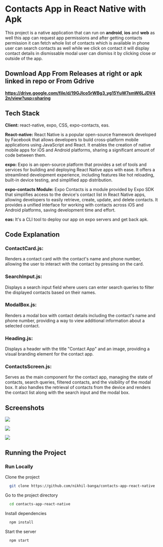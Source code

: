 # Contacts App in React Native with Apk

This project is a native application that can run on **android**, **ios** and **web** as well this app can request app permissions and after getting contacts permission it can fetch whole list of contacts which is available in phone user can search contacts as well while we click on contact it will display contact details in dismissable modal user can dismiss it by clicking close or outside of the app.

## Download App From Releases at right or apk linked in repo or From Gdrive

**https://drive.google.com/file/d/19GJIco5rWBg3_yg15YuW7smW6LJDV42n/view?usp=sharing**

## Tech Stack

**Client:** react-native, expo, CSS, expo-contacts, eas.

**React-native:** React Native is a popular open-source framework developed by Facebook that allows developers to build cross-platform mobile applications using JavaScript and React. It enables the creation of native mobile apps for iOS and Android platforms, sharing a significant amount of code between them.

**expo:** Expo is an open-source platform that provides a set of tools and services for building and deploying React Native apps with ease. It offers a streamlined development experience, including features like hot reloading, built-in device testing, and simplified app distribution.

**expo-contacts Module:** Expo Contacts is a module provided by Expo SDK that simplifies access to the device's contact list in React Native apps, allowing developers to easily retrieve, create, update, and delete contacts. It provides a unified interface for working with contacts across iOS and Android platforms, saving development time and effort.

**eas:** It's a CLI tool to deploy our app on expo servers and get back apk.

## Code Explanation

### ContactCard.js:

Renders a contact card with the contact's name and phone number, allowing the user to interact with the contact by pressing on the card.

### SearchInput.js:

Displays a search input field where users can enter search queries to filter the displayed contacts based on their names.

### ModalBox.js:

Renders a modal box with contact details including the contact's name and phone number, providing a way to view additional information about a selected contact.

### Heading.js:

Displays a header with the title "Contact App" and an image, providing a visual branding element for the contact app.

### ContactsScreen.js:

Serves as the main component for the contact app, managing the state of contacts, search queries, filtered contacts, and the visibility of the modal box. It also handles the retrieval of contacts from the device and renders the contact list along with the search input and the modal box.

## Screenshots

![](https://github.com/nikhil-banga/contacts-app-react-native/blob/master/Screenshots/2.png?raw=true)

![](https://github.com/nikhil-banga/contacts-app-react-native/blob/master/Screenshots/3.png?raw=true)

![](https://github.com/nikhil-banga/contacts-app-react-native/blob/master/Screenshots/4.png?raw=true)

## Running the Project

### Run Locally

Clone the project

```bash
  git clone https://github.com/nikhil-banga/contacts-app-react-native
```

Go to the project directory

```bash
  cd contacts-app-react-native
```

Install dependencies

```bash
  npm install
```

Start the server

```bash
  npm start
```
